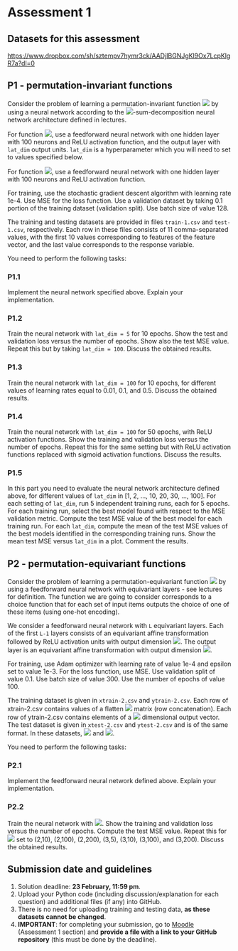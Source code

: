 # Assessment 1

## Datasets for this assessment

https://www.dropbox.com/sh/sztempv7hymr3ck/AADjIBGNJgKl9Ox7LcpKlgR7a?dl=0

## P1 - permutation-invariant functions

Consider the problem of learning a permutation-invariant function <img src="https://render.githubusercontent.com/render/math?math=f:\mathbb{R}^m\rightarrow\mathbb{R}"> by using a neural network according to the <img src="https://render.githubusercontent.com/render/math?math=(\phi,\rho)">-sum-decomposition neural network architecture defined in lectures.

For function <img src="https://render.githubusercontent.com/render/math?math=\phi">, use a feedforward neural network with one hidden layer with 100 neurons and ReLU activation function, and the output layer with `lat_dim` output units. `lat_dim` is a hyperparameter which you will need to set to values specified below.

For function <img src="https://render.githubusercontent.com/render/math?math=\rho">, use a feedforward neural network with one hidden layer with 100 neurons and ReLU activation function.

For training, use the stochastic gradient descent algorithm with learning rate 1e-4. Use MSE for the loss function. Use a validation dataset by taking 0.1 portion of the training dataset (validation split). Use batch size of value 128.

The training and testing datasets are provided in files `train-1.csv` and `test-1.csv`, respectively. Each row in these files consists of 11 comma-separated values, with the first 10 values corresponding to features of the feature vector, and the last value corresponds to the response variable.

You need to perform the following tasks:

### P1.1

Implement the neural network specified above. Explain your implementation.

### P1.2

Train the neural network with `lat_dim = 5` for 10 epochs. Show the test and validation loss versus the number of epochs. Show also the test MSE value. Repeat this but by taking `lat_dim = 100`. Discuss the obtained results. 

### P1.3

Train the neural network with `lat_dim = 100` for 10 epochs, for different values of learning rates equal to 0.01, 0.1, and 0.5. Discuss the obtained results.

### P1.4

Train the neural network with `lat_dim = 100` for 50 epochs, with ReLU activation functions. Show the training and validation loss versus the number of epochs. Repeat this for the same setting but with ReLU activation functions replaced with sigmoid activation functions. Discuss the results.

### P1.5

In this part you need to evaluate the neural network architecture defined above, for different values of `lat_dim` in [1, 2, ..., 10, 20, 30, ..., 100]. For each setting of `lat_dim`, run 5 independent training runs, each for 5 epochs. For each training run, select the best model found with respect to the MSE validation metric. Compute the test MSE value of the best model for each training run. For each `lat_dim`, compute the mean of the test MSE values of the best models identified in the corresponding training runs. Show the mean test MSE versus `lat_dim` in a plot. Comment the results.  

## P2 - permutation-equivariant functions

Consider the problem of learning a permutation-equivariant function <img src="https://render.githubusercontent.com/render/math?math=f:\mathbb{R}^{m\times{d}}\rightarrow\{0,1\}^m"> by using a feedforward neural network with equivariant layers - see lectures for definition. The function we are going to consider corresponds to a choice function that for each set of input items outputs the choice of one of these items (using one-hot encoding).

We consider a feedforward neural network with `L` equivariant layers. Each of the first `L-1` layers consists of an equivariant affine transformation followed by ReLU activation units with output dimension <img src="https://render.githubusercontent.com/render/math?math=m\times{w}">. The output layer is an equivariant affine transformation with output dimension <img src="https://render.githubusercontent.com/render/math?math=m">.   

For training, use Adam optimizer with learning rate of value 1e-4 and epsilon set to value 1e-3. For the loss function, use MSE. Use validation split of value 0.1. Use batch size of value 300. Use the number of epochs of value 100.

The training dataset is given in `xtrain-2.csv` and `ytrain-2.csv`. Each row of xtrain-2.csv contains values of a flatten <img src="https://render.githubusercontent.com/render/math?math=m\times{d}"> matrix (row concatenation). Each row of ytrain-2.csv contains elements of a <img src="https://render.githubusercontent.com/render/math?math=m"> dimensional output vector. The test dataset is given in `xtest-2.csv` and `ytest-2.csv` and is of the same format. In these datasets, <img src="https://render.githubusercontent.com/render/math?math=m=5"> and <img src="https://render.githubusercontent.com/render/math?math=d=3">.

You need to perform the following tasks:

### P2.1

Implement the feedforward neural network defined above. Explain your implementation.

### P2.2

Train the neural network with <img src="https://render.githubusercontent.com/render/math?math=(L,w)=(2,5)">. Show the training and validation loss versus the number of epochs. Compute the test MSE value. Repeat this for <img src="https://render.githubusercontent.com/render/math?math=(L,w)"> set to (2,10), (2,100), (2,200), (3,5), (3,10), (3,100), and (3,200). Discuss the obtained results. 



## Submission date and guidelines

1. Solution deadline: **23 February, 11:59 pm**.
2. Upload your Python code (including discussion/explanation for each question) and additional files (if any) into GitHub. 
3. There is no need for uploading training and testing data, **as these datasets cannot be changed**.
4. **IMPORTANT**: for completing your submission, go to [Moodle](https://moodle.lse.ac.uk/mod/assign/view.php?id=1069783) (Assessment 1 section) and **provide a file with a link to your GitHub repository** (this must be done by the deadline). 

